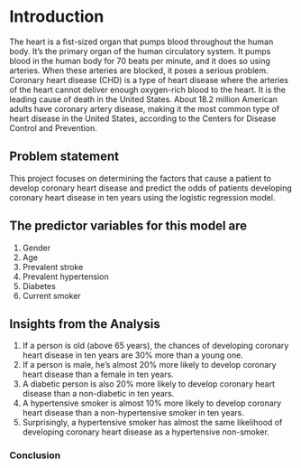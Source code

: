 # **Introduction**
The heart is a fist-sized organ that pumps blood throughout the human body. It’s the primary organ of the human circulatory system. It pumps blood in the human body for 70 beats per minute, and it does so using arteries. When these arteries are blocked, it poses a serious problem. Coronary heart disease (CHD) is a type of heart disease where the arteries of the heart cannot deliver enough oxygen-rich blood to the heart. It is the leading cause of death in the United States. About 18.2 million American adults have coronary artery disease, making it the most common type of heart disease in the United States, according to the Centers for Disease Control and Prevention.

## **Problem statement**
This project focuses on determining the factors that cause a patient to develop coronary heart disease and predict the odds of patients developing coronary heart disease in ten years using the logistic regression model. 

## The predictor variables for this model are
  1.  Gender
  2.  Age
  3.  Prevalent stroke
  4.  Prevalent hypertension
  5.  Diabetes
  6.  Current smoker

## **Insights from the Analysis**
  1.  If a person is old (above 65 years), the chances of developing coronary heart disease in ten years are 30% more than a young one.
  2.  If a person is male, he’s almost 20% more likely to develop coronary heart disease than a female in ten years.
  3.  A diabetic person is also 20% more likely to develop coronary heart disease than a non-diabetic in ten years.
  4.  A hypertensive smoker is almost 10% more likely to develop coronary heart disease than a non-hypertensive smoker in ten years.
  5.  Surprisingly, a hypertensive smoker has almost the same likelihood of developing coronary heart disease as a hypertensive non-smoker.

### **Conclusion**
